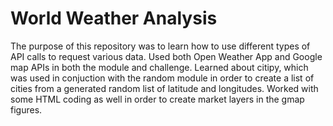# World Weather Analysis

The purpose of this repository was to learn how to use different types of API calls to request various data.  Used both Open Weather App and Google map APIs in both the module and challenge.  Learned about citipy, which was used in conjuction with the random module in order to create a list of cities from a generated random list of latitude and longitudes.  Worked with some HTML coding as well in order to create market layers in the gmap figures.
